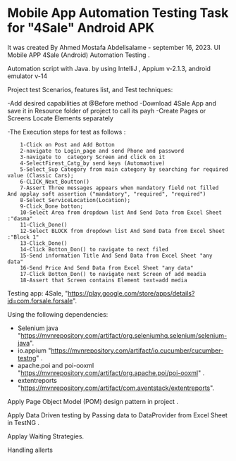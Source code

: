 # Mobile App Automation Testing Task for "4Sale" Android APK 

It was created By Ahmed Mostafa Abdellsalame - september 16, 2023.  UI Mobile APP 4Sale (Android) Automation Testing .

Automation script with Java. by using IntelliJ , Appium v-2.1.3, android emulator v-14

Project test Scenarios, features list, and Test techniques:

-Add desired capabilities at @Before method 
-Download 4Sale App and save it in Resource folder of project to call its payh
-Create Pages or Screens Locate Elements separately

-The Execution steps for test as follows :

     
        1-Click on Post and Add Botton
        2-navigate to Login_page and send Phone and password
        3-navigate to  category Screen and click on it 
        4-SelectFirest_Catg_by send keys (Automaotive)
        5-Select_Sup Category from main category by searching for required value (Classic Cars);
        6-CLICK_Next_Boutton()
        7-Assert Three messages appears when mandatory field not filled And applay soft assertion ("mandatory", "required", "required")
        8-Select_ServiceLocation(Location);
        9-Click_Done botton;
        10-Select Area from dropdown list And Send Data from Excel Sheet :"dasma"
        11-Click_Done()
        12-Select BLOCK from dropdown list And Send Data from Excel Sheet :"Block 1"
        13-Click_Done()
        14-Click Botton_Don() to navigate to next filed 
        15-Send information Title And Send Data from Excel Sheet "any data"
        16-Send Price And Send Data from Excel Sheet "any data"
        17-Click Botton_Don() to navigate next Screen of add meadia 
        18-Assert that Screen contains Element text=add media 

Testing app: 4Sale, "https://play.google.com/store/apps/details?id=com.forsale.forsale".

Using the following dependencies:

- Selenium java 
"https://mvnrepository.com/artifact/org.seleniumhq.selenium/selenium-java".
- io.appium
"https://mvnrepository.com/artifact/io.cucumber/cucumber-testng" .
- apache.poi and poi-ooxml
"https://mvnrepository.com/artifact/org.apache.poi/poi-ooxml" .
- extentreports
"https://mvnrepository.com/artifact/com.aventstack/extentreports".

Apply Page Object Model (POM) design pattern in project .

Apply Data Driven testing by Passing data to DataProvider from Excel Sheet in TestNG .

Applay Waiting Strategies.

Handling allerts 



